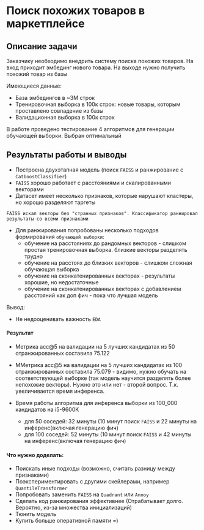 # Поиск похожих товаров в маркетплейсе

## Описание задачи
Заказчику необходимо внедрить систему поиска похожих товаров. На вход приходит эмбединг нового товара. На выходе нужно получить похожий товар из базы

Имеющиеся данные:
- База эмбедингов в ~3М строк
- Тренировочная выборка в 100к строк: новые товары, которым проставлено совпадение из базы
- Валидационная выборка в 100к строк

В работе проведено тестирование 4 алгоритмов для генерации обучающей выборки. Выбран оптимальный

## Результаты работы и выводы
- Построена двухэтапная модель (поиск `FAISS` и ранжирование с `CatboostClassifier`)
- `FAISS` хорошо работает с расстояниями и скалированными векторами
- Датасет имеет несколько признаков, которые нарушают кластеры, но хорошо разделяют таргеты

`FAISS искал векторы без "странных признаков". Классификатор ранжировал результаты со всеми признаками`

- Для ранжирования попробованы несколько подходов формирования `обучающей выборки`:
    - обучение на расстояниях до рандомных векторов - слишком простая тренировочная выборка. близкие векторы разделять трудно
    - обучение на расстоях до близких векторов - слишком сложная обучающая выборка
    - обучение на сконкатенированных векторах - результаты хорошие, но недостаточные
    - обучение на сконкатенированных векторах с добавлением расстояний как доп фич - пока что лучшая модель
    
Вывод:
- Не недооценивать важность `EDA`

#### Результат
- Метрика acc@5 на валидации на 5 лучших кандидатах из 50 отранжированных составила 75.122
- ММетрика acc@5 на валидации на 5 лучших кандидатах из 100 отранжированных составила 75.079 - видимо, нужно обучать на соответствующей выборке (так модель научится разделять более непохожие векторы). Нужно это или нет - второй вопрос. Т.к. увеличивается время инференса.

- Время работы алгоритма для инференса выборки из 100_000 кандидатов на i5-9600K
    - для 50 соседей: 32 минуты (10 минут поиск `FAISS` и 22 минуты на инференс(включая генерацию фич)
    - для 100 соседей: 52 минуты (10 минут поиск `FAISS` и 42 минуты на инференс(включая генерацию фич)

#### Что нужно доделать:
- Поискать иные подходы (возможно, считать разницу между признаками)
- Поэкспериментировать с другими скейлерами, например `QuantileTransformer`
- Попробовать заменить `FAISS` на `Quadrant` или `Annoy`
- Сделать код ранжирования эффективнее (Отрабатывает долго. Вероятно, из-за множества инициализаций)
- Тюнить модель
- Купить больше оперативной памяти =)
